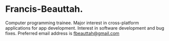 # Francis-Beauttah.
Computer programming trainee.
Major interest in cross-platform applications for app development.
Interest in software development and bug fixes.
Preferred email address is fbeauttah@gmail.com
